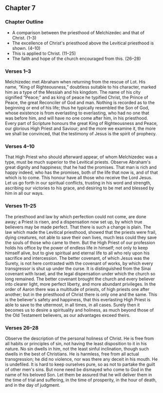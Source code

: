 ## Chapter 7

### Chapter Outline

- A comparison between the priesthood of Melchizedec and that of Christ. (1–3)
- The excellence of Christ's priesthood above the Levitical priesthood is shown. (4–10)
- This is applied to Christ. (11–25)
- The faith and hope of the church encouraged from this. (26–28)

### Verses 1–3

Melchizedec met Abraham when returning from the rescue of Lot. His name, “King of Righteousness,” doubtless suitable to his character, marked him as a type of the Messiah and his kingdom. The name of his city signified “Peace;” and as king of peace he typified Christ, the Prince of Peace, the great Reconciler of God and man. Nothing is recorded as to the beginning or end of his life; thus he typically resembled the Son of God, whose existence is from everlasting to everlasting, who had no one that was before him, and will have no one come after him, in his priesthood. Every part of Scripture honours the great King of Righteousness and Peace, our glorious High Priest and Saviour; and the more we examine it, the more we shall be convinced, that the testimony of Jesus is the spirit of prophecy.

### Verses 4–10

That High Priest who should afterward appear, of whom Melchizedec was a type, must be much superior to the Levitical priests. Observe Abraham's great dignity and happiness; that he had the promises. That man is rich and happy indeed, who has the promises, both of the life that now is, and of that which is to come. This honour have all those who receive the Lord Jesus. Let us go forth in our spiritual conflicts, trusting in his word and strength, ascribing our victories to his grace, and desiring to be met and blessed by him in all our ways.

### Verses 11–25

The priesthood and law by which perfection could not come, are done away; a Priest is risen, and a dispensation now set up, by which true believers may be made perfect. That there is such a change is plain. The law which made the Levitical priesthood, showed that the priests were frail, dying creatures, not able to save their own lives, much less could they save the souls of those who came to them. But the High Priest of our profession holds his office by the power of endless life in himself; not only to keep himself alive, but to give spiritual and eternal life to all who rely upon his sacrifice and intercession. The better covenant, of which Jesus was the Surety, is not here contrasted with the covenant of works, by which every transgressor is shut up under the curse. It is distinguished from the Sinai covenant with Israel, and the legal dispensation under which the church so long remained. The better covenant brought the church and every believer into clearer light, more perfect liberty, and more abundant privileges. In the order of Aaron there was a multitude of priests, of high priests one after another; but in the priesthood of Christ there is only one and the same. This is the believer's safety and happiness, that this everlasting High Priest is able to save to the uttermost, in all times, in all cases. Surely then it becomes us to desire a spirituality and holiness, as much beyond those of the Old Testament believers, as our advantages exceed theirs.

### Verses 26–28

Observe the description of the personal holiness of Christ. He is free from all habits or principles of sin, not having the least disposition to it in his nature. No sin dwells in him, not the least sinful inclination, though such dwells in the best of Christians. He is harmless, free from all actual transgression; he did no violence, nor was there any deceit in his mouth. He is undefiled. It is hard to keep ourselves pure, so as not to partake the guilt of other men's sins. But none need be dismayed who come to God in the name of his beloved Son. Let them be assured that he will deliver them in the time of trial and suffering, in the time of prosperity, in the hour of death, and in the day of judgment.


